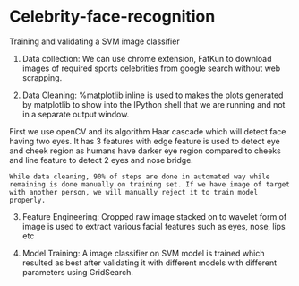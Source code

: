 # Celebrity-face-recognition
Training and validating a SVM image classifier

1. Data collection:
	We can use chrome extension, FatKun to download images of required sports celebrities from google search without web scrapping.

2. Data Cleaning:
	%matplotlib inline is used to makes the plots generated by matplotlib to show into the IPython shell that we are running and not in a separate output window.
	
  First we use openCV and its algorithm Haar cascade which will detect face having two eyes. It has 3 features with edge feature is used to detect eye and cheek region as humans have darker eye region compared to cheeks and line feature to detect 2 eyes and nose bridge.

	While data cleaning, 90% of steps are done in automated way while remaining is done manually on training set. If we have image of target with another person, we will manually reject it to train model properly.
 
 3. Feature Engineering:
	Cropped raw image stacked on to wavelet form of image is used to extract various facial features such as eyes, nose, lips etc
  
 4. Model Training:
  A image classifier on SVM model is trained which resulted as best after validating it with different models with different parameters using GridSearch.
